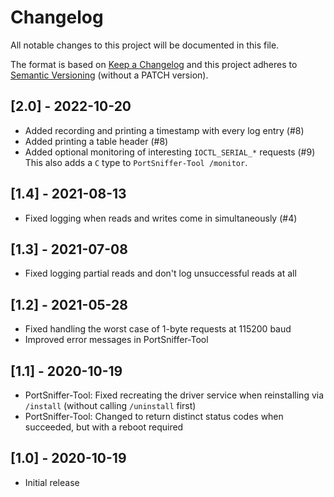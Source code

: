 # Changelog
All notable changes to this project will be documented in this file.

The format is based on [Keep a Changelog](http://keepachangelog.com/en/1.0.0/)
and this project adheres to [Semantic Versioning](https://semver.org/spec/v2.0.0.html) (without a PATCH version).


## [2.0] - 2022-10-20
- Added recording and printing a timestamp with every log entry (#8)
- Added printing a table header (#8)
- Added optional monitoring of interesting `IOCTL_SERIAL_*` requests (#9)  
  This also adds a `C` type to `PortSniffer-Tool /monitor`.

## [1.4] - 2021-08-13
- Fixed logging when reads and writes come in simultaneously (#4)

## [1.3] - 2021-07-08
- Fixed logging partial reads and don't log unsuccessful reads at all

## [1.2] - 2021-05-28
- Fixed handling the worst case of 1-byte requests at 115200 baud
- Improved error messages in PortSniffer-Tool

## [1.1] - 2020-10-19
- PortSniffer-Tool: Fixed recreating the driver service when reinstalling via `/install` (without calling `/uninstall` first)
- PortSniffer-Tool: Changed to return distinct status codes when succeeded, but with a reboot required

## [1.0] - 2020-10-19
- Initial release
